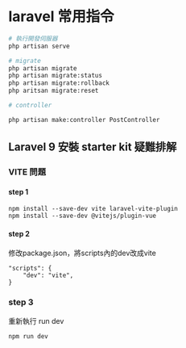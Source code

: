 # laravel 常用指令

```bash
# 執行開發伺服器
php artisan serve

# migrate
php artisan migrate
php artisan migrate:status
php artisan migrate:rollback
php aritsan migrate:reset

# controller

php artisan make:controller PostController

```
## Laravel 9 安裝 starter kit 疑難排解

### VITE 問題
#### step 1
```bash=
npm install --save-dev vite laravel-vite-plugin
npm install --save-dev @vitejs/plugin-vue
```
#### step 2
修改package.json，將scripts內的dev改成vite

```json=
"scripts": {
    "dev": "vite", 
}
```

### step 3
重新執行 run dev
```bash=
npm run dev
```